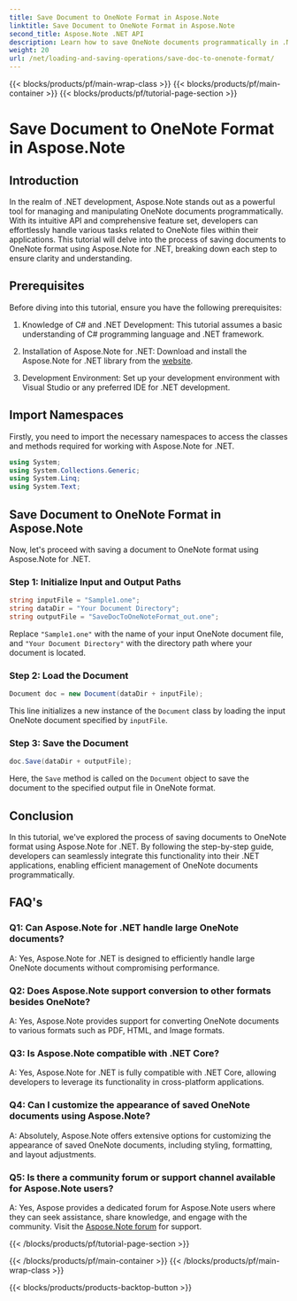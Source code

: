 ```yaml
---
title: Save Document to OneNote Format in Aspose.Note
linktitle: Save Document to OneNote Format in Aspose.Note
second_title: Aspose.Note .NET API
description: Learn how to save OneNote documents programmatically in .NET using Aspose.Note. Step-by-step tutorial with code examples included.
weight: 20
url: /net/loading-and-saving-operations/save-doc-to-onenote-format/
---
```


{{< blocks/products/pf/main-wrap-class >}}
{{< blocks/products/pf/main-container >}}
{{< blocks/products/pf/tutorial-page-section >}}

# Save Document to OneNote Format in Aspose.Note

## Introduction

In the realm of .NET development, Aspose.Note stands out as a powerful tool for managing and manipulating OneNote documents programmatically. With its intuitive API and comprehensive feature set, developers can effortlessly handle various tasks related to OneNote files within their applications. This tutorial will delve into the process of saving documents to OneNote format using Aspose.Note for .NET, breaking down each step to ensure clarity and understanding.

## Prerequisites

Before diving into this tutorial, ensure you have the following prerequisites:

1. Knowledge of C# and .NET Development: This tutorial assumes a basic understanding of C# programming language and .NET framework.

2. Installation of Aspose.Note for .NET: Download and install the Aspose.Note for .NET library from the [website](https://releases.aspose.com/note/net/).

3. Development Environment: Set up your development environment with Visual Studio or any preferred IDE for .NET development.

## Import Namespaces

Firstly, you need to import the necessary namespaces to access the classes and methods required for working with Aspose.Note for .NET.

```csharp
using System;
using System.Collections.Generic;
using System.Linq;
using System.Text;
```

## Save Document to OneNote Format in Aspose.Note

Now, let's proceed with saving a document to OneNote format using Aspose.Note for .NET.

### Step 1: Initialize Input and Output Paths

```csharp
string inputFile = "Sample1.one";
string dataDir = "Your Document Directory";
string outputFile = "SaveDocToOneNoteFormat_out.one";
```

Replace `"Sample1.one"` with the name of your input OneNote document file, and `"Your Document Directory"` with the directory path where your document is located.

### Step 2: Load the Document

```csharp
Document doc = new Document(dataDir + inputFile);
```

This line initializes a new instance of the `Document` class by loading the input OneNote document specified by `inputFile`.

### Step 3: Save the Document

```csharp
doc.Save(dataDir + outputFile);
```

Here, the `Save` method is called on the `Document` object to save the document to the specified output file in OneNote format.

## Conclusion

In this tutorial, we've explored the process of saving documents to OneNote format using Aspose.Note for .NET. By following the step-by-step guide, developers can seamlessly integrate this functionality into their .NET applications, enabling efficient management of OneNote documents programmatically.

## FAQ's

### Q1: Can Aspose.Note for .NET handle large OneNote documents?

A: Yes, Aspose.Note for .NET is designed to efficiently handle large OneNote documents without compromising performance.

### Q2: Does Aspose.Note support conversion to other formats besides OneNote?

A: Yes, Aspose.Note provides support for converting OneNote documents to various formats such as PDF, HTML, and Image formats.

### Q3: Is Aspose.Note compatible with .NET Core?

A: Yes, Aspose.Note for .NET is fully compatible with .NET Core, allowing developers to leverage its functionality in cross-platform applications.

### Q4: Can I customize the appearance of saved OneNote documents using Aspose.Note?

A: Absolutely, Aspose.Note offers extensive options for customizing the appearance of saved OneNote documents, including styling, formatting, and layout adjustments.

### Q5: Is there a community forum or support channel available for Aspose.Note users?

A: Yes, Aspose provides a dedicated forum for Aspose.Note users where they can seek assistance, share knowledge, and engage with the community. Visit the [Aspose.Note forum](https://forum.aspose.com/c/note/28) for support.

{{< /blocks/products/pf/tutorial-page-section >}}

{{< /blocks/products/pf/main-container >}}
{{< /blocks/products/pf/main-wrap-class >}}

{{< blocks/products/products-backtop-button >}}
